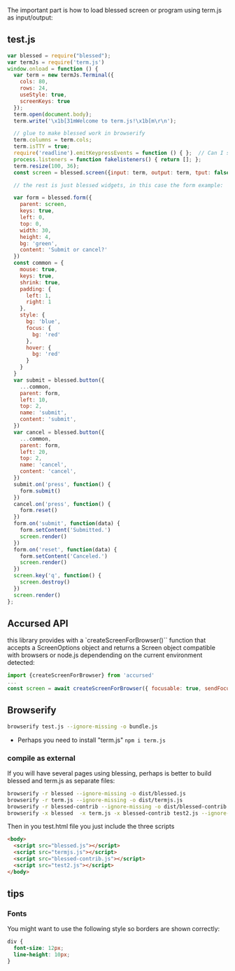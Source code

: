The important part is how to load blessed screen or program using term.js as input/output:

## test.js

```js
var blessed = require("blessed");
var termJs = require('term.js')
window.onload = function () {
  var term = new termJs.Terminal({
    cols: 80,
    rows: 24,
    useStyle: true,
    screenKeys: true
  });
  term.open(document.body);
  term.write('\x1b[31mWelcome to term.js!\x1b[m\r\n');

  // glue to make blessed work in browserify
  term.columns = term.cols;
  term.isTTY = true;
  require('readline').emitKeypressEvents = function () { };  // Can I side-affect a module this way? Apparently.
  process.listeners = function fakelisteners() { return []; };
  term.resize(100, 36);
  const screen = blessed.screen({input: term, output: term, tput: false})

  // the rest is just blessed widgets, in this case the form example:

  var form = blessed.form({
    parent: screen,
    keys: true,
    left: 0,
    top: 0,
    width: 30,
    height: 4,
    bg: 'green',
    content: 'Submit or cancel?'
  })
  const common = {
    mouse: true,
    keys: true,
    shrink: true,
    padding: {
      left: 1,
      right: 1
    },
    style: {
      bg: 'blue',
      focus: {
        bg: 'red'
      },
      hover: {
        bg: 'red'
      }
    }
  }
  var submit = blessed.button({
    ...common,
    parent: form,
    left: 10,
    top: 2,
    name: 'submit',
    content: 'submit',
  })
  var cancel = blessed.button({
    ...common,
    parent: form,
    left: 20,
    top: 2,
    name: 'cancel',
    content: 'cancel',
  })
  submit.on('press', function() {
    form.submit()
  })
  cancel.on('press', function() {
    form.reset()
  })
  form.on('submit', function(data) {
    form.setContent('Submitted.')
    screen.render()
  })
  form.on('reset', function(data) {
    form.setContent('Canceled.')
    screen.render()
  })
  screen.key('q', function() {
    screen.destroy()
  })
  screen.render()
};

```

## Accursed API

this library provides with a `createScreenForBrowser()`` function that accepts a ScreenOptions object and returns a Screen object compatible with browsers or node.js dependending on the current environment detected: 

```js
import {createScreenForBrowser} from 'accursed'
...
const screen = await createScreenForBrowser({ focusable: true, sendFocus: true })
```


## Browserify

```sh
browserify test.js --ignore-missing -o bundle.js
```

 * Perhaps you need to install "term.js"  `npm i term.js`

### compile as external

If you will have several pages using blessing, perhaps is better to build blessed and term.js as separate files: 


```sh
browserify -r blessed --ignore-missing -o dist/blessed.js
browserify -r term.js --ignore-missing -o dist/termjs.js
browserify -r blessed-contrib --ignore-missing -o dist/blessed-contrib.js
browserify -x blessed  -x term.js -x blessed-contrib test2.js --ignore-missing -o dist/test2.js
```

Then in you test.html file you just include the three scripts

```html
<body>
  <script src="blessed.js"></script>
  <script src="termjs.js"></script>
  <script src="blessed-contrib.js"></script>
  <script src="test2.js"></script>
</body>
```

## tips

### Fonts

You might want to use the following style so borders are shown correctly: 

```css
div {
  font-size: 12px;
  line-height: 10px;
}
```